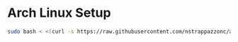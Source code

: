# Arch Linux Setup

```bash
sudo bash < <(curl -s https://raw.githubusercontent.com/nstrappazzonc/archlinux/main/setup.sh)
```
